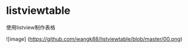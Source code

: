# listviewtable
使用listview制作表格

























![image] (https://github.com/wangk88/listviewtable/blob/master/00.png)

